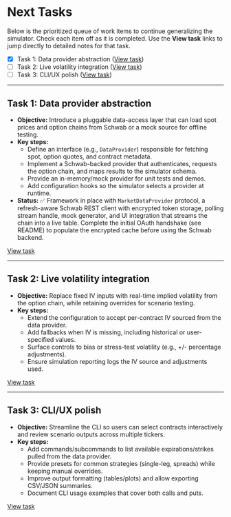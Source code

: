 # Next Tasks

Below is the prioritized queue of work items to continue generalizing the simulator. Check each item off as it is completed. Use the **View task** links to jump directly to detailed notes for that task.

- [x] Task 1: Data provider abstraction ([View task](#task-1-data-provider-abstraction))
- [ ] Task 2: Live volatility integration ([View task](#task-2-live-volatility-integration))
- [ ] Task 3: CLI/UX polish ([View task](#task-3-cliux-polish))

---

## Task 1: Data provider abstraction
- **Objective:** Introduce a pluggable data-access layer that can load spot prices and option chains from Schwab or a mock source for offline testing.
- **Key steps:**
  - Define an interface (e.g., `DataProvider`) responsible for fetching spot, option quotes, and contract metadata.
  - Implement a Schwab-backed provider that authenticates, requests the option chain, and maps results to the simulator schema.
  - Provide an in-memory/mock provider for unit tests and demos.
  - Add configuration hooks so the simulator selects a provider at runtime.
- **Status:** ✅ Framework in place with `MarketDataProvider` protocol, a refresh-aware Schwab REST client with encrypted token storage, polling stream handle, mock generator, and UI integration that streams the chain into a live table. Complete the initial OAuth handshake (see README) to populate the encrypted cache before using the Schwab backend.

[View task](#next-tasks)

---

## Task 2: Live volatility integration
- **Objective:** Replace fixed IV inputs with real-time implied volatility from the option chain, while retaining overrides for scenario testing.
- **Key steps:**
  - Extend the configuration to accept per-contract IV sourced from the data provider.
  - Add fallbacks when IV is missing, including historical or user-specified values.
  - Surface controls to bias or stress-test volatility (e.g., +/- percentage adjustments).
  - Ensure simulation reporting logs the IV source and adjustments used.

[View task](#next-tasks)

---

## Task 3: CLI/UX polish
- **Objective:** Streamline the CLI so users can select contracts interactively and review scenario outputs across multiple tickers.
- **Key steps:**
  - Add commands/subcommands to list available expirations/strikes pulled from the data provider.
  - Provide presets for common strategies (single-leg, spreads) while keeping manual overrides.
  - Improve output formatting (tables/plots) and allow exporting CSV/JSON summaries.
  - Document CLI usage examples that cover both calls and puts.

[View task](#next-tasks)
